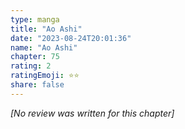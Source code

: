 ```yaml
---
type: manga
title: "Ao Ashi"
date: "2023-08-24T20:01:36"
name: "Ao Ashi"
chapter: 75
rating: 2
ratingEmoji: ⭐️⭐️
share: false
---
```


*[No review was written for this chapter]*
